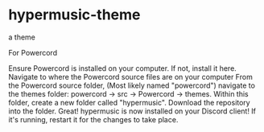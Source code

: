 # hypermusic-theme
a theme
 
 For Powercord

Ensure Powercord is installed on your computer. If not, install it here.
Navigate to where the Powercord source files are on your computer
From the Powercord source folder, (Most likely named "powercord") navigate to the themes folder: powercord -> src -> Powercord -> themes.
Within this folder, create a new folder called "hypermusic". Download the repository into the folder.
Great! hypermusic is now installed on your Discord client! If it's running, restart it for the changes to take place.
